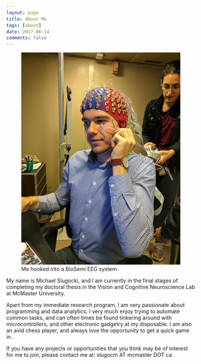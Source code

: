 ```yaml
---
layout: page
title: About Me
tags: [about]
date: 2017-06-14
comments: false
---
```

    
<figure>
    <a href="/assets/img/about_me.jpg"><img src="/assets/img/about_me.jpg"></a>
    <figcaption>Me hooked into a BioSemi EEG system.</figcaption>
</figure>

My name is Michael Slugocki, and I am currently in the final stages of completing my doctoral thesis in the Vision and Cognitive Neuroscience Lab at McMaster University.  

<!-- My main focus of interest lies in improving object detection algorithms (e.g., convolutional neural networks) by better understanding how humans efficiently encode shapes, with particular emphasis on how interactions between features may be beneficial in producing a more efficient and robust neural representation of form. By identifying critical features of importance, and how the distribution of these features across visual space change human perception of shape, similar encoding schemes can be applied to early stages in training computational models to better recognize objects in the real world.   -->

Apart from my immediate research program, I am very passionate about programming and data analytics. I very much enjoy trying to automate common tasks, and can often times be found tinkering around with microcontrollers, and other electronic gadgetry at my disposable. I am also an avid chess player, and always love the opportunity to get a quick game in.  

 
If you have any projects or opportunities that you think may be of interest for me to join, please contact me at: slugocm AT mcmaster DOT ca
